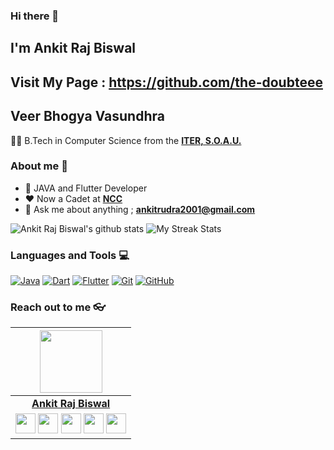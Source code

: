 ### Hi there 👋

## I'm Ankit Raj Biswal

## Visit My Page : https://github.com/the-doubteee

## Veer Bhogya Vasundhra

👨‍🎓 B.Tech in Computer Science from the **[ITER, S.O.A.U.](https://www.soa.ac.in/iter)** 

### About me :eyes:

- :dart: JAVA and Flutter Developer  
- :heart: Now a Cadet at **[NCC](https://www.joinindianarmy.nic.in)**
- :e-mail: Ask me about anything ; **[ankitrudra2001@gmail.com](ankitrudra2001@gmail.com)**


![Ankit Raj Biswal's github stats](https://github-readme-stats.vercel.app/api?username=the-doubteee&show_icons=true&theme=dracula)
![My Streak Stats](https://github-readme-streak-stats.herokuapp.com/?user=the-doubteee&theme=tokyonight)

### Languages and Tools :computer:

[![Java](https://img.shields.io/badge/Java-orange?style=flat&logo=java&logoColor=white&link=https://github.com/hritik5102)](https://github.com/hritik5102)
[![Dart](https://img.shields.io/badge/-Dart-0175C2?style=flat&logo=dart&link=https://github.com/hritik5102)](https://github.com/hritik5102)
[![Flutter](https://img.shields.io/badge/-Flutter-02569B?style=flat&logo=flutter&link=https://github.com/hritik5102)](https://github.com/hritik5102)
[![Git](https://img.shields.io/badge/-Git-black?style=flat&logo=git&link=https://github.com/hritik5102)](https://github.com/hritik5102)
[![GitHub](https://img.shields.io/badge/-GitHub-181717?style=flat&logo=github&link=https://github.com/hritik5102)](https://github.com/hritik5102)

### Reach out to me 👓
|  <a href="https://www.github.com/the-doubteee/"><img src="https://icon-library.net//images/icon-programmer/icon-programmer-14.jpg" width="100px" height="100px" /></a> |
|:---------------------------------------------------------------------------------------------------------------------------------------: |
|       **[Ankit Raj Biswal](https://www.github.com/the-doubteee/)**                                                                                |
|<a href="https://twitter.com/AnkitRajBiswal4?s=09"><img src="https://i.ibb.co/kmgQVyW/twitter.png" width="32px" height="32px"></a> <a href="https://www.github.com/the-doubteee"><img src="https://cdn.iconscout.com/icon/free/png-256/github-108-438008.png" width="32px" height="32px"></a> <a href="https://www.facebook.com/beingairbornesf25/"><img src="https://i.ibb.co/zmYNW4p/facebook.png" width="32px" height="32px"></a> <a href="https://www.linkedin.com/in/ankit-raj-biswal-9705051a4/"><img src="https://i.ibb.co/Kx2GSrT/linkedin.png" width="32px" height="32px"></a> <a href="https://www.instagram.com/_head_hunter25/?hl=en"><img src="https://f0.pngfuel.com/png/605/658/black-and-white-instagram-logo-logo-black-and-white-instagram-logo-png-clip-art-thumbnail.png" width="32px" height="32px"></a> |



<!--
- 🔭 I’m currently working on Some Projects
- 🌱 I’m currently learning Flutter
- 👯 I’m looking to collaborate on Web Development Projects
- 🤔 I’m looking for help with Flutter
- 💬 Ask me about JAVA
- 📫 How to reach me: ankitrudra2001@gmail.com
- ⚡ Travelling Always on Army Quota (BRAT)  😄

![Ankit Raj Biswal's github stats](https://github-readme-stats.vercel.app/api?username=the-doubteee&show_icons=true&theme=dracula)
-->
